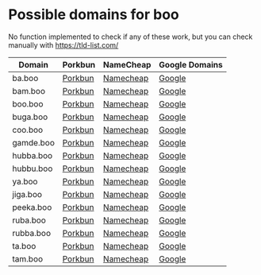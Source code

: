 # Possible domains for boo

No function implemented to check if any of these work, but you can check manually with https://tld-list.com/

| Domain | Porkbun | NameCheap | Google Domains |
|---|---|---|---|
| ba.boo | [Porkbun](https://porkbun.com/checkout/search?prb=e814663da1&tlds=&idnLanguage=&search=search&q=ba.boo) | [Namecheap](https://www.namecheap.com/domains/registration/results/?domain=ba.boo) | [Google](https://domains.google.com/registrar/search?searchTerm=ba.boo) |
| bam.boo | [Porkbun](https://porkbun.com/checkout/search?prb=e814663da1&tlds=&idnLanguage=&search=search&q=bam.boo) | [Namecheap](https://www.namecheap.com/domains/registration/results/?domain=bam.boo) | [Google](https://domains.google.com/registrar/search?searchTerm=bam.boo) |
| boo.boo | [Porkbun](https://porkbun.com/checkout/search?prb=e814663da1&tlds=&idnLanguage=&search=search&q=boo.boo) | [Namecheap](https://www.namecheap.com/domains/registration/results/?domain=boo.boo) | [Google](https://domains.google.com/registrar/search?searchTerm=boo.boo) |
| buga.boo | [Porkbun](https://porkbun.com/checkout/search?prb=e814663da1&tlds=&idnLanguage=&search=search&q=buga.boo) | [Namecheap](https://www.namecheap.com/domains/registration/results/?domain=buga.boo) | [Google](https://domains.google.com/registrar/search?searchTerm=buga.boo) |
| coo.boo | [Porkbun](https://porkbun.com/checkout/search?prb=e814663da1&tlds=&idnLanguage=&search=search&q=coo.boo) | [Namecheap](https://www.namecheap.com/domains/registration/results/?domain=coo.boo) | [Google](https://domains.google.com/registrar/search?searchTerm=coo.boo) |
| gamde.boo | [Porkbun](https://porkbun.com/checkout/search?prb=e814663da1&tlds=&idnLanguage=&search=search&q=gamde.boo) | [Namecheap](https://www.namecheap.com/domains/registration/results/?domain=gamde.boo) | [Google](https://domains.google.com/registrar/search?searchTerm=gamde.boo) |
| hubba.boo | [Porkbun](https://porkbun.com/checkout/search?prb=e814663da1&tlds=&idnLanguage=&search=search&q=hubba.boo) | [Namecheap](https://www.namecheap.com/domains/registration/results/?domain=hubba.boo) | [Google](https://domains.google.com/registrar/search?searchTerm=hubba.boo) |
| hubbu.boo | [Porkbun](https://porkbun.com/checkout/search?prb=e814663da1&tlds=&idnLanguage=&search=search&q=hubbu.boo) | [Namecheap](https://www.namecheap.com/domains/registration/results/?domain=hubbu.boo) | [Google](https://domains.google.com/registrar/search?searchTerm=hubbu.boo) |
| ya.boo | [Porkbun](https://porkbun.com/checkout/search?prb=e814663da1&tlds=&idnLanguage=&search=search&q=ya.boo) | [Namecheap](https://www.namecheap.com/domains/registration/results/?domain=ya.boo) | [Google](https://domains.google.com/registrar/search?searchTerm=ya.boo) |
| jiga.boo | [Porkbun](https://porkbun.com/checkout/search?prb=e814663da1&tlds=&idnLanguage=&search=search&q=jiga.boo) | [Namecheap](https://www.namecheap.com/domains/registration/results/?domain=jiga.boo) | [Google](https://domains.google.com/registrar/search?searchTerm=jiga.boo) |
| peeka.boo | [Porkbun](https://porkbun.com/checkout/search?prb=e814663da1&tlds=&idnLanguage=&search=search&q=peeka.boo) | [Namecheap](https://www.namecheap.com/domains/registration/results/?domain=peeka.boo) | [Google](https://domains.google.com/registrar/search?searchTerm=peeka.boo) |
| ruba.boo | [Porkbun](https://porkbun.com/checkout/search?prb=e814663da1&tlds=&idnLanguage=&search=search&q=ruba.boo) | [Namecheap](https://www.namecheap.com/domains/registration/results/?domain=ruba.boo) | [Google](https://domains.google.com/registrar/search?searchTerm=ruba.boo) |
| rubba.boo | [Porkbun](https://porkbun.com/checkout/search?prb=e814663da1&tlds=&idnLanguage=&search=search&q=rubba.boo) | [Namecheap](https://www.namecheap.com/domains/registration/results/?domain=rubba.boo) | [Google](https://domains.google.com/registrar/search?searchTerm=rubba.boo) |
| ta.boo | [Porkbun](https://porkbun.com/checkout/search?prb=e814663da1&tlds=&idnLanguage=&search=search&q=ta.boo) | [Namecheap](https://www.namecheap.com/domains/registration/results/?domain=ta.boo) | [Google](https://domains.google.com/registrar/search?searchTerm=ta.boo) |
| tam.boo | [Porkbun](https://porkbun.com/checkout/search?prb=e814663da1&tlds=&idnLanguage=&search=search&q=tam.boo) | [Namecheap](https://www.namecheap.com/domains/registration/results/?domain=tam.boo) | [Google](https://domains.google.com/registrar/search?searchTerm=tam.boo) |
